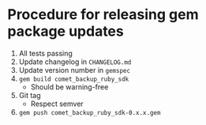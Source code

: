 # Procedure for releasing gem package updates

1. All tests passing
2. Update changelog in `CHANGELOG.md`
3. Update version number in `gemspec`
4. `gem build comet_backup_ruby_sdk`
	- Should be warning-free
5. Git tag
	- Respect semver
6. `gem push comet_backup_ruby_sdk-0.x.x.gem`
